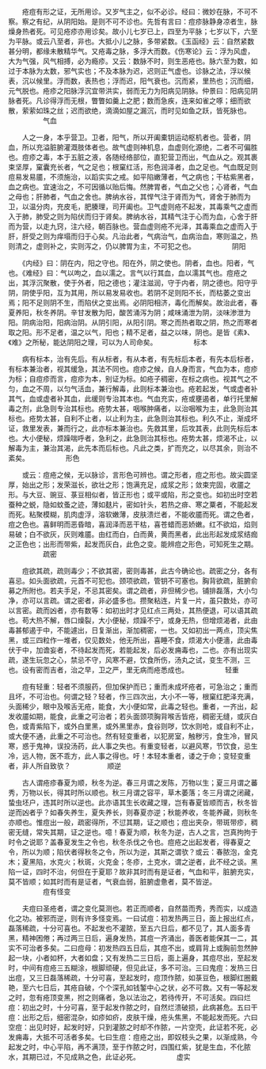 <!-- { "loadSidebar": true } -->
　　疮痘有形之证，无所用诊。又岁气主之，似不必诊。经曰：微妙在脉，不可不察。察之有纪，从阴阳始。是则不可不诊也。先哲有言曰：痘疹脉静身凉者生，脉燥身热者死。可见疮疹亦用诊矣。故小儿七岁已上，四至为平脉；七岁以下，六至为平脉。或云八至者，非也。大抵小儿之脉，多带紧数。《玉函经》云：自然紧数甚分明，都缘未散精华气。又疮毒之脉，多浮大而数。《伤寒论》云：浮为风虚，大为气强，风气相搏，必为瘾疹。又云：数脉不时，则生恶疮也。脉六至为数，如过于本脉为太数，邪气实也；不及本脉为迟，迟则正气虚也。诊脉之法，浮以候表，沉以候里。浮而数，表热也；浮而迟，阳气衰也。沉而紧，里热也；沉而细，元气脱也。疮疹之阳脉浮沉宜带洪实，弱而无力为阳病见阴脉。仲景曰：阳病见阴脉者死。凡诊得浮而无根，瞥瞥如羹上之肥；数而急疾，连来如雀之啄；细而欲散，萦萦如珠之丝；迟而欲绝，滴滴如屋之漏沉，而时见如鱼之跃，皆死脉也。
　　　　　气血

　　人之一身，本乎营卫。卫者，阳气，所以开阖橐钥运动枢机者也。营者，阴血，所以充溢脏腑灌溉肢体者也。故气虚则神机息，血虚则化源绝，二者不可偏胜也。痘疹之毒，本于五脏之液，各随经络部位，直犯营卫而出，气血从之。观其裹束坚厚，窠囊充长者，气之足也；根窠红活，形色润泽者，血之足也。气血既足则痘易发易靥，不须施治，以蹈实实之戒。如平陷嫩薄者，气之病也；干枯紫黑者，血之病也。宜速治之，不可因循以贻后悔。然脾胃者，气血之父也；心肾者，气血之母也；肝肺者，气血之舍也。脾纳水谷，其悍气注于肾而为气，肾舍于肺而为卫，以温分肉，充皮毛，肥腠理，司开阖也。卫气虚则疮不起发，其毒乘气之虚而入于肺，肺受之则为陷伏而归于肾矣。脾纳水谷，其精气注于心而为血，心舍于肝而为营，以走九窍，注六经，朝百脉也。营血虚则疮不光泽，其毒乘血之虚而入于肝，肝受之则为痒塌而归于心矣。凡治此者，气病治气，血病治血，寒则温之，热则清之，虚则补之，实则泻之，仍以脾胃为主，不可犯之也。
　　　　　阴阳

　　《内经》曰：阴在内，阳之守也。阳在外，阴之使也。阴者，血也。阳者，气也。《难经》曰：气以呴之，血以濡之。言气以行其血，血以濡其气也。痘疮之出，其浮沉聚散，使于外者，阳之德也；灌注滋润，守于内者，阴之德也。阳守乎阴，阴使乎阳，互为其用，所以易发易收也。若阴不足则阳不长，而枯萎之变出焉；阳不足则阴不生，而陷伏之变出焉。必阴阳相济，毒化而解矣。故治此者，春夏养阳，秋冬养阴。辛甘发散为阳，酸苦涌泻为阴；咸味涌泄为阴，淡味渗泄为阳。阴病治阳，阳病治阴。从阴引阳，从阳引阴。寒之而热者取之阴，热之而寒者取之阳。形不足者，温之以气，阳也；精不足者，益之以味，阴也。是皆《素》、《难》之所秘，能达阴阳之理，可以为人司命矣。
　　　　　标本

　　病有标本，治有先后。有从标者，有从本者，有先标后本者，有先本后标者，有标本兼治者，视其缓急，其法不同也。痘疹之候，自人身而言，气血为本，痘疹为标；自痘疹而言，痘疹为本，别证为标。如疮子稠密，在标之病也。视其气之不匀，血之不周，以匀气活血，兼行解毒，此则标本兼治也。疮若起发，气或虚者补其气，血或虚者补其血，此缓则专治其本也。气血充实，疮或壅遏者，单行托里解毒之剂，此急则专治其标也。疮势太甚，咽喉肿痛者，以治咽喉为主，此急则治其标也。疮势太甚，自利不止者，以止利为主，此急则治其标也。利久不止，渐成坏证，救里发表，兼而行之，此亦标本兼治也。先救其里，后攻其表，此则先标后本也。大小便秘，烦躁喘呼者，急利之，此急则治其标也。疮势太甚，烦渴不止，以解毒为主，兼治其渴，此先本而后标也。凡此之类，扩而充之，以尽其余，则治不紊矣。
　　　　　形色

　　或云：痘疮之候，无以脉诊，言形色可辨也。谓之形者，痘之形也。故尖圆坚厚，始出之形；发荣滋长，欲壮之形；饱满充足，成浆之形；敛束完固，收靥之形。与大豆、豌豆、菉豆相似者，皆正形也；或平或陷，形之变也。如初出时空若蚕种之蜕，隐如蚊蚤之迹，薄如麸片，密如针头，若热之痱、寒之粟者，不能起发而死。粘聚模糊，肌肉虚浮，溶软嫩薄，皮肤溃烂者，不能收靥而死。谓之色者，痘之色也。喜鲜明而恶昏暗，喜润泽而恶干枯，喜苍蜡而恶娇嫩。红不欲焰，焰则易破；白不欲灰，灰则难靥。由红而白，白而黄，黄而黑者，此出形起发成浆结痂之正色也；出形而带紫，起发而灰白，此色之变。能辨痘之形色，可知死生之期。
　　　　　疏密

　　痘欲其疏，疏则毒少；不欲其密，密则毒甚，此古今确论也。疏密之分，各有喜忌。如头面欲疏，元首不可犯也。颈项欲疏，管钥不可塞也。胸背欲疏，脏腑俞募之所附也。若夫手足，不忌其密矣。谓之疏者，非但稀少也。铺排磊落，大小匀净，亦可以言疏。谓之密者，非必盛多也。攒聚粘连，片复一片，虽只数处，亦可以言密。疏而凶者，亦有数等：如初出时才见红点三两处，其热便退，可以语其疏也。苟大热不解，唇口燥裂，大小便秘，烦躁不宁，或身无热，但增烦渴者，此由毒甚郁遏于中，不能遽出，日复渐出，渐加稠密，一也。又如初出一两点，顶尖焦黑，或三四粒作一堆者，仅见数处，他无所出，喜睡不食，烦渴大小便濇，此由毒伏于中，加谵妄者，不待起发而死，若能起发，后必发痈毒也，二也。亦有出现实疏，遂生玩忽之心，禁忌不守，风寒不避，饮食所伤，汤丸之试，变生不测，三也。设有密而吉者，治之早，卫之严，里无病而疮悉成也。
　　　　　轻重

　　痘有轻重：轻者不须服药，但加保护而已；重而未成坏疮者，可急治之；重而且坏，不可治也。何谓之轻？轻者，作三四次出，大小不一等，根窠红肥泽充满，头面稀少，眼中及喉舌无疮，能食，大小便如常，此毒之轻也。重者，一齐出，起发收靥如期，能食，此重之可治者；若头面颈项胸背喉舌皆疮，稠密无缝，或灰白色，或青紫陷下，或外白里黑，或外黑里赤，食谷则哕，饮水则呛，或自利不止，或大便不通，此重之不可治也。然有轻变重者，以犯房室，触秽污，食生冷，冒风寒，惑于鬼神，误投汤药，此人事之失也。有重变轻者，以避风寒，节饮食，忌生冷，远人物，医不乖方，此人事之得也。吁！本轻本重者，诿之于命；变轻变重者，非人所自致欤？
　　　　　顺逆

　　古人谓疮疹春夏为顺，秋冬为逆。春三月谓之发陈，万物以生；夏三月谓之蕃秀，万物以长，得其时所以顺也。秋三月谓之容平，草木萎落；冬三月谓之闭藏，蛰虫坯户，违其时所以逆也。此亦语其生长收藏之理，岂有春夏皆顺而吉，秋冬皆逆而凶者乎？如春失养生，夏失养长，则春夏亦逆；秋能养收，冬能养藏，则秋冬亦顺也。惟痘出一般，疏密得所，不愆其期，证之顺也；痘出夹杂，带斑带疹，稠密无缝，常失其期，证之逆也。噫！春夏为顺，秋冬为逆，古人之言，岂真拘拘于时令之说耶？盖春夏发生之令也，秋冬杀伐之令也。痘疮之出起发者，得春夏之令，所以为顺；陷伏者得秋冬之令，所以为逆，其斯之谓欤？或云：春脓泡，金克木；夏黑陷，水克火；秋斑，火克金；冬疹，土克水，谓之逆者，此不经之谈。黑陷一证，四时不治，何但在于夏耶？故非其时而有是证者，气血和平，脏腑充实，莫不皆顺；如其时而有是证者，气衰血弱，脏腑虚惫者，莫不皆逆。
　　　　　痘有怪变

　　夫痘曰圣疮者，谓之变化莫测也。若正而顺者，自然苗而秀，秀而实，以成造化之功。被邪而逆，则有许多怪变焉。一曰试痘：初发热两三日，面上报出红点，磊落稀疏，十分可喜也。不起发也不灌脓，至五六日后，都不见了，其人面多青黑，精神困倦；再过两三日后，遍身发热，其痘一齐涌出，善医者能保其一二，其实不可治者多矣。二曰痘母：初发热四五日后，其痘不出，或肩背上或胸前忽然肿起一块，小者如杯，大者如盘；又有发热二三日后，面上遍身，其痘尽出，至起发时，中间有痘疮三五糊涂，根脚顽硬，但见此证，多不可治。三曰鬼痘：发热三日出痘，又三日磊落稀疏，十分可喜，至起发时，痘顶作脓，如菉豆色，根脚红圈戴艳，至六七日后，其疮自破，个个深孔如钱錾中心之状，必不可救。又有一等起发之时，忽有疮顶变黑，拊之则痛者，急以法治之，若待传开，不可活矣。四曰烂痘：初出之时，十分可喜，至于起发作脓之时，自然烂溃破损，此病甚危。五曰干痘：出形之后，细密混杂，如疹如疥，皮肤干燥，疮头焦黑，不能起发而死。六曰空痘：出见时好，起发时好，只到灌脓之时却不作脓，一片空壳，此证若不死，必发痈毒，大抵不可活者多矣。七曰生痘：痘疮之出，即奴枝头之果，以渐成熟，今起发之时，中心平陷，再不满顶，至于作脓之时，四围红紫，犹是生血，不化脓水，其期已过，不见成熟之色，此证必死。
　　　　　虚实

